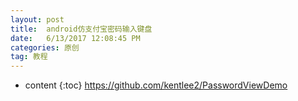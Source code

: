 ```yaml
---
layout: post
title:  android仿支付宝密码输入键盘
date:   6/13/2017 12:08:45 PM 
categories: 原创
tag: 教程
---
```


* content
{:toc}
https://github.com/kentlee2/PasswordViewDemo
